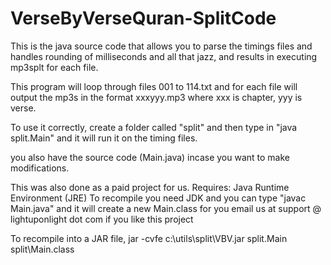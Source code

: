 VerseByVerseQuran-SplitCode
===========================

This is the java source code that allows you to parse the timings files and handles rounding of milliseconds and all that jazz, and results in executing mp3splt for each file.

This program will loop through files 001 to 114.txt and for each file 
will output the mp3s in the format xxxyyy.mp3 where xxx is chapter, yyy is 
verse.

To use it correctly, create a folder called "split" and then type in "java split.Main" and it will run it on the timing files. 

you also have the source code (Main.java) incase you want to make modifications. 

This was also done as a paid project for us. 
Requires: Java Runtime Environment (JRE) To recompile you need JDK and you can type "javac Main.java" and it will create a new Main.class for you email us at support @ lightuponlight dot com if you like this project

To recompile into a JAR file,
jar -cvfe c:\utils\split\VBV.jar split.Main split\Main.class
